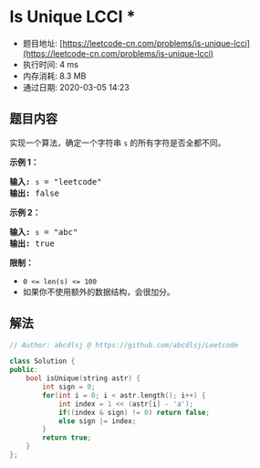 # Is Unique LCCI *
- 题目地址: [https://leetcode-cn.com/problems/is-unique-lcci](https://leetcode-cn.com/problems/is-unique-lcci)
- 执行时间: 4 ms
- 内存消耗: 8.3 MB
- 通过日期: 2020-03-05 14:23

## 题目内容
<p>实现一个算法，确定一个字符串 <code>s</code> 的所有字符是否全都不同。</p>

<p><strong>示例 1：</strong></p>

<pre><strong>输入:</strong> <code>s</code> = "leetcode"
<strong>输出:</strong> false 
</pre>

<p><strong>示例 2：</strong></p>

<pre><strong>输入:</strong> <code>s</code> = "abc"
<strong>输出:</strong> true
</pre>

<p><strong>限制：</strong></p>
<ul>
	<li><code>0 <= len(s) <= 100 </code></li>
	<li>如果你不使用额外的数据结构，会很加分。</li>
</ul>
    

## 解法
```cpp
// Author: abcdlsj @ https://github.com/abcdlsj/Leetcode

class Solution {
public:
    bool isUnique(string astr) {
        int sign = 0;
        for(int i = 0; i < astr.length(); i++) {
            int index = 1 << (astr[i] - 'a');
            if((index & sign) != 0) return false;
            else sign |= index;
        }
        return true;
    }
};

```